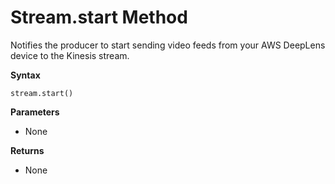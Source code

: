 # Stream\.start Method<a name="dkv-stream-object-start-method"></a>

Notifies the producer to start sending video feeds from your AWS DeepLens device to the Kinesis stream\.

**Syntax**

```
stream.start()
```

**Parameters**
+ None

**Returns**
+ None